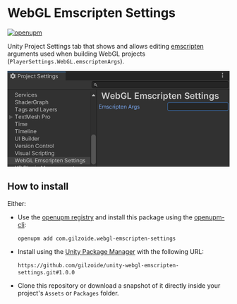 # WebGL Emscripten Settings
[![openupm](https://img.shields.io/npm/v/com.gilzoide.webgl-emscripten-settings?label=openupm&registry_uri=https://package.openupm.com)](https://openupm.com/packages/com.gilzoide.webgl-emscripten-settings/)

Unity Project Settings tab that shows and allows editing [emscripten](https://docs.unity3d.com/Manual/webgl-native-plugins-with-emscripten.html) arguments used when building WebGL projects (`PlayerSettings.WebGL.emscriptenArgs`).

![Unity Project Settings window showing the "WebGL Emscripten Settings" tab](Extras~/project-settings.png)


## How to install
Either:
- Use the [openupm registry](https://openupm.com/) and install this package using the [openupm-cli](https://github.com/openupm/openupm-cli):
  ```
  openupm add com.gilzoide.webgl-emscripten-settings
  ```
- Install using the [Unity Package Manager](https://docs.unity3d.com/Manual/upm-ui-giturl.html) with the following URL:
  ```
  https://github.com/gilzoide/unity-webgl-emscripten-settings.git#1.0.0
  ```
- Clone this repository or download a snapshot of it directly inside your project's `Assets` or `Packages` folder.
